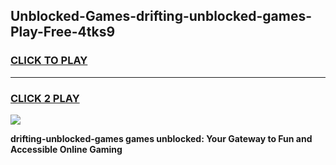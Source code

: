 
## Unblocked-Games-drifting-unblocked-games-Play-Free-4tks9
<h3>
<a href="https://premium76.site?title=drifting-unblocked-games&ref=22A">CLICK TO PLAY</a></h3>
<hr>

<h3>
<a href="https://premium76.site?title=drifting-unblocked-games&ref=22A">CLICK 2 PLAY</a>
  
</h3>

<a href="https://premium76.site?title=drifting-unblocked-games&ref=22A"><img src="https://clearcache.store/games.png"></a>


**drifting-unblocked-games games unblocked: Your Gateway to Fun and Accessible Online Gaming**
